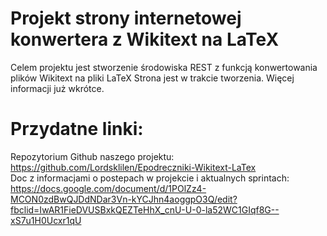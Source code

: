 # Projekt strony internetowej konwertera z Wikitext na LaTeX
Celem projektu jest stworzenie środowiska REST z funkcją konwertowania plików Wikitext na pliki LaTeX
Strona jest w trakcie tworzenia. Więcej informacji już wkrótce.
# Przydatne linki:
Repozytorium Github naszego projektu:<br />
https://github.com/Lordsklilen/Epodreczniki-Wikitext-LaTex<br />
Doc z informacjami o postepach w projekcie i aktualnych sprintach:<br />
https://docs.google.com/document/d/1POlZz4-MCON0zdBwQJDdNDar3Vn-kYCJhn4aoggpO3Q/edit?fbclid=IwAR1FieDVUSBxkQEZTeHhX_cnU-U-0-la52WC1GIqf8G--xS7u1H0Ucxr1qU<br />